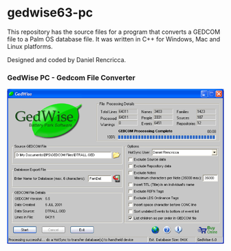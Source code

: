 # gedwise63-pc
This repository has the source files for a program that converts a GEDCOM file to a Palm OS database file. It was written in C++ for Windows, Mac and Linux platforms. 

Designed and coded by Daniel Rencricca.

### GedWise PC - Gedcom File Converter
![GedWise Converter Screen](graphics/GedWisePC.gif)

